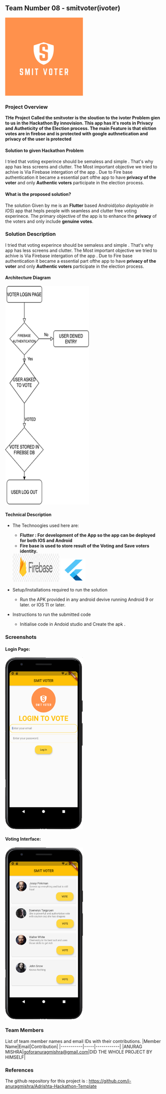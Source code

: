 ## Team Number 08 - smitvoter(ivoter)
<img src="https://github.com/i-anuragmishra/Adrishta-Hackathon-Template/blob/master/Application%20Code/Additional%20resources./SecurityLogo.jpg" width="250" height="250">


### Project Overview
**THe Project Called the smitvoter is the sloution to the ivoter Problem gien to us in the Hackathon By innovision. This app has it's roots in Privacy and Autheticity of the Election process. The main Feature is that elction votes are in firebse and is protected with google authnetication and privacy of the user is protected**

#### Solution to given Hackathon Problem
I tried that voting experince should be semaless and simple . That's why app has less screens and clutter. The Most important objective we tried to achive is Via Firebase intergation of the app . Due to Fire base authentication it became a essential part ofthe app to have **privacy of the voter** and only **Authentic voters** participate in the election process.
          

#### What is the proposed solution?
The solution Given by me is an **Flutter** based Android(*also deployable in IOS*) app that hepls people with seamless and clutter free voting experinece. The primary objective of the app is to enhance the **privacy** of the voters and only include **genuine votes**.

### Solution Description
I tried that voting experince should be semaless and simple . That's why app has less screens and clutter. The Most important objective we tried to achive is Via Firebase intergation of the app . Due to Fire base authentication it became a essential part ofthe app to have **privacy of the voter** and only **Authentic voters** participate in the election process.


#### Architecture Diagram
<img src="https://github.com/i-anuragmishra/Adrishta-Hackathon-Template/blob/master/Application%20Code/Additional%20resources./project.png" width="270" height="700">

#### Technical Description

* The Technoogies used here are:
   *  **Flutter : For development of the App so the app can be deployed for both IOS and Android**
   *  **Fire base is used to store result of the Voting and Save voters identity.**
   <img src="https://github.com/i-anuragmishra/Adrishta-Hackathon-Template/blob/master/Application%20Code/Additional%20resources./firebase.jpg" width="150" height="90">
   <img src="https://github.com/i-anuragmishra/Adrishta-Hackathon-Template/blob/master/Application%20Code/Additional%20resources./flutter.png" width="80" height="75">
   
* Setup/Installations required to run the solution
     * Run the APK provided in any android devive running Android 9 or later. or IOS 11 or later.

* Instructions to run the submitted code
     * Initialise code in Andoid studio and Create the apk .

### Screenshots
#### Login Page:
<img src="https://github.com/i-anuragmishra/Adrishta-Hackathon-Template/blob/master/Application%20Code/Additional%20resources./Screenshot%202020-11-30%20at%207.41.31%20PM.png" width="250" height="550">

#### Voting Interface:
<img src="https://github.com/i-anuragmishra/Adrishta-Hackathon-Template/blob/master/Application%20Code/Additional%20resources./Screenshot%202020-12-01%20at%203.54.09%20AM.png" width="250" height="550">



### Team Members
List of team member names and email IDs with their contributions.
|Member Name|Email|Contribution|
|-----------|-----|------------|
|ANURAG MISHRA|goforanuragmishra@gmail.com|DID THE WHOLE PROJECT BY HIMSELF|


### References
The github repository for this project is : https://github.com/i-anuragmishra/Adrishta-Hackathon-Template
